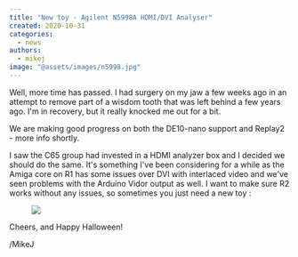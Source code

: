 ```yaml
---
title: "New toy - Agilent N5998A HDMI/DVI Analyser"
created: 2020-10-31
categories: 
  - news
authors: 
  - mikej
image: "@assets/images/n5998.jpg"
---
```


Well, more time has passed. I had surgery on my jaw a few weeks ago in an attempt to remove part of a wisdom tooth that was left behind a few years ago. I'm in recovery, but it really knocked me out for a bit.

We are making good progress on both the DE10-nano support and Replay2 - more info shortly.

I saw the C65 group had invested in a HDMI analyzer box and I decided we should do the same. It's something I've been considering for a while as the Amiga core on R1 has some issues over DVI with interlaced video and we've seen problems with the Arduino Vidor output as well. I want to make sure R2 works without any issues, so sometimes you just need a new toy :

<figure>

![](@assets/images/n5998-1024x576.jpg)

</figure>

Cheers, and Happy Halloween!

/MikeJ
